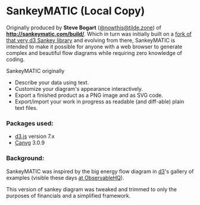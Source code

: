 # SankeyMATIC (Local Copy)


Originally produced by **Steve Bogart** ([@nowthis@tilde.zone](https://tilde.zone/@nowthis)) of **http://sankeymatic.com/build/**. Which in turn was initially built on a [fork of that very d3 Sankey library](https://github.com/nowthis/d3-plugin-captain-sankey) and evolving from there, SankeyMATIC is intended to make it possible for anyone with a web browser to generate complex and beautiful flow diagrams while requiring zero knowledge of coding.


SankeyMATIC originally

* Describe your data using text.
* Customize your diagram's appearance interactively.
* Export a finished product as a PNG image and as SVG code.
* Export/import your work in progress as readable (and diff-able) plain text files.

### Packages used:

* [d3.js](https://github.com/d3/d3) version 7.x
* [Canvg](https://github.com/canvg/canvg) 3.0.9

### Background:

SankeyMATIC was inspired by the big energy flow diagram in [d3](http://d3js.org/)'s gallery of examples (visible these days [at ObservableHQ](https://observablehq.com/@d3/sankey)).

This version of sankey diagram was tweaked and trimmed to only the purposes of financials and a simplified framework.
